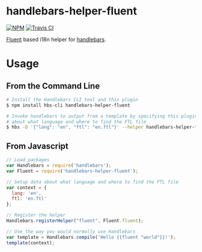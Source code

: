 # handlebars-helper-fluent

[![NPM](https://img.shields.io/npm/v/handlebars-helper-fluent)](https://www.npmjs.com/package/handlebars-helper-fluent)
[![Travis CI](https://img.shields.io/travis/com/alerque/handlebars-helper-fluent)](https://travis-ci.com/alerque/handlebars-helper-fluent)

[Fluent][fluent] based i18n helper for [handlebars][handlebars].

# Usage

## From the Command Line

```sh
# Install the Handlebars CLI tool and this plugin
$ npm install hbs-cli handlebars-helper-fluent

# Invoke handlebars to output from a template by specifying this plugin plus data
# about what language and where to find the FTL file
$ hbs -D '{"lang": "en", "ftl": "en.ftl"}' --helper handlebars-helper-fluent -s template.hbs
```

## From Javascript

```js
// Load packages
var Handlebars = require('handlebars');
var Fluent = require('handlebars-helper-fluent');

// Setup data about what language and where to find the FTL file
var context = {
  lang: 'en',
  ftl: 'en.ftl'
};

// Register the helper
Handlebars.registerHelper("fluent", Fluent.fluent);

// Use the way you would normally use Handlebars
var template = Handlebars.compile('Hello {{fluent "world"}}!');
template(context);
```

  [fluent]: https://projectfluent.org/
  [handlebars]: https://handlebarsjs.com/
